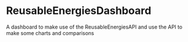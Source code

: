 # ReusableEnergiesDashboard
A dashboard to make use of the ReusableEnergiesAPI and use the API to make some charts and comparisons
